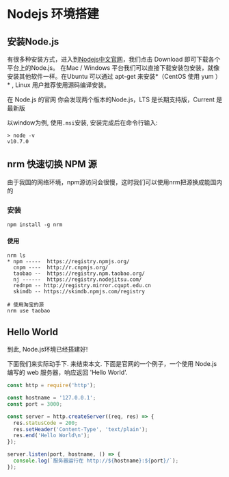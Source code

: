 # Nodejs 环境搭建

## 安装Node.js 
有很多种安装方式，进入到[Nodejs中文官网](http://nodejs.cn/)，我们点击 Download 即可下载各个平台上的Node.js。
在Mac / Windows 平台我们可以直接下载安装包安装，就像安装其他软件一样。在Ubuntu 可以通过 apt-get 来安装*（CentOS 使用 yum ）* , Linux 用户推荐使用源码编译安装。

在 Node.js 的官网 你会发现两个版本的Node.js，LTS 是长期支持版，Current 是最新版

以window为例, 使用`.msi`安装, 安装完成后在命令行输入:
```
> node -v
v10.7.0
```
## nrm 快速切换 NPM 源

由于我国的网络环境，npm源访问会很慢，这时我们可以使用nrm把源换成能国内的

### 安装
```
npm install -g nrm
```
#### 使用
```
nrm ls
* npm -----  https://registry.npmjs.org/
  cnpm ----  http://r.cnpmjs.org/
  taobao --  https://registry.npm.taobao.org/
  nj ------  https://registry.nodejitsu.com/
  rednpm -- http://registry.mirror.cqupt.edu.cn
  skimdb -- https://skimdb.npmjs.com/registry
  
# 使用淘宝的源
nrm use taobao
```

## Hello World
到此, Node.js环境已经搭建好!

下面我们来实际动手下. 来结束本文.
下面是官网的一个例子，一个使用 Node.js 编写的 web 服务器，响应返回 'Hello World'.
``` js
const http = require('http');

const hostname = '127.0.0.1';
const port = 3000;

const server = http.createServer((req, res) => {
  res.statusCode = 200;
  res.setHeader('Content-Type', 'text/plain');
  res.end('Hello World\n');
});

server.listen(port, hostname, () => {
  console.log(`服务器运行在 http://${hostname}:${port}/`);
});
```